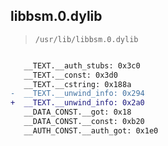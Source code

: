 ## libbsm.0.dylib

> `/usr/lib/libbsm.0.dylib`

```diff

   __TEXT.__auth_stubs: 0x3c0
   __TEXT.__const: 0x3d0
   __TEXT.__cstring: 0x188a
-  __TEXT.__unwind_info: 0x294
+  __TEXT.__unwind_info: 0x2a0
   __DATA_CONST.__got: 0x18
   __DATA_CONST.__const: 0xb20
   __AUTH_CONST.__auth_got: 0x1e0

```
